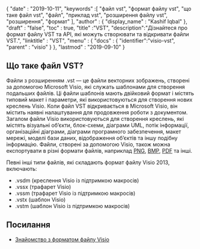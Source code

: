 {
  "date" : "2019-10-11",
  "keywords" :[ "файл vst", "формат файлу vst", "що таке файл vst", "файл", "приклад vst", "розширення файлу vst", "розширення", "формат" ],
  "author" : {
    "display_name" : "Kashif Iqbal"
},
  "draft" : "false",
  "toc" : true,
  "title" :"VST",
  "description":"Дізнайтеся про формат файлу VST та API, які можуть створювати та відкривати файли VST.",
  "linktitle" : "VST",
  "menu" : {
    "docs" : {
	  "identifier":"visio-vst",
      "parent" : "visio"
}
},
  "lastmod" : "2019-09-10"
}

## Що таке файл VST?

Файли з розширенням .vst — це файли векторних зображень, створені за допомогою Microsoft Visio, які служать шаблонами для створення подальших файлів. Ці файли шаблонів мають двійковий формат і містять типовий макет і параметри, які використовуються для створення нових креслень Visio. Коли файл VST відкривається в Microsoft Visio, він містить наявні налаштування для продовження роботи з документом. Загалом файли Visio використовуються для створення креслень, які містять візуальні об’єкти, блок-схеми, діаграми UML, потік інформації, організаційні діаграми, діаграми програмного забезпечення, макет мережі, моделі бази даних, відображення об’єктів та іншу подібну інформацію. Файли, створені за допомогою Visio, також можна експортувати в різні формати файлів, наприклад [PNG](/uk/image/png/), [BMP](/uk/image/bmp/), [PDF](/uk/pdf/) та інші.

Певні інші типи файлів, які складають формат файлу Visio 2013, включають:

* .vsdm (креслення Visio із підтримкою макросів)
* .vssx (трафарет Visio)
* .vssm (трафарет Visio із підтримкою макросів)
* .vstx (шаблон Visio)
* .vstm (шаблон Visio із підтримкою макросів)

## Посилання ##

* [Знайомство з форматом файлу Visio](https://learn.microsoft.com/en-us/office/client-developer/visio/introduction-to-the-visio-file-formatvsdx)


